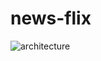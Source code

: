 # news-flix
![architecture](https://user-images.githubusercontent.com/16485984/190857529-ba95edaf-545c-469c-ba61-8c08c30add5a.jpeg)
